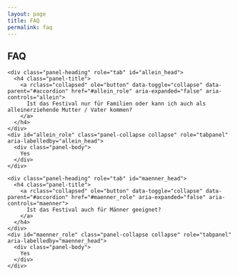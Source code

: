 ```yaml
---
layout: page
title: FAQ
permalink: faq
---
```

<div class="col-lg-12 text-center">
	<h2 class="section-heading text-uppercase">FAQ</h2>
</div>

<div class="panel-group" id="accordion" role="tablist" aria-multiselectable="true">
  <div class="panel panel-default">

    <div class="panel-heading" role="tab" id="allein_head">
      <h4 class="panel-title">
        <a rclass="collapsed" ole="button" data-toggle="collapse" data-parent="#accordion" href="#allein_role" aria-expanded="false" aria-controls="allein">
          Ist das Festival nur für Familien oder kann ich auch als alleinerziehende Mutter / Vater kommen?
        </a>
      </h4>
    </div>
    <div id="allein_role" class="panel-collapse collapse" role="tabpanel" aria-labelledby="allein_head">
      <div class="panel-body">
        Yes
      </div>
    </div>

    <div class="panel-heading" role="tab" id="maenner_head">
      <h4 class="panel-title">
        <a rclass="collapsed" ole="button" data-toggle="collapse" data-parent="#accordion" href="#maenner_role" aria-expanded="false" aria-controls="maenner">
          Ist das Festival auch für Männer geeignet?
        </a>
      </h4>
    </div>
    <div id="maenner_role" class="panel-collapse collapse" role="tabpanel" aria-labelledby="maenner_head">
      <div class="panel-body">
        Yes
      </div>
    </div>

  </div>
</div>
